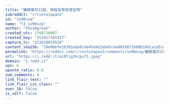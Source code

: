 ```yaml
---
title: "離開東京23區，房租有那麼便宜嗎"
subreddit: "r/runtoJapan2"
id: "1o96nzq"
name: "t3_1o96nzq"
author: "this0great"
created_utc: 1760720007
created_key: "251017165327"
capture_ts: "251018014528"
content_sha256: "19e06bfe2b381eda0c9e45a9d2ab45c4a8016071b08b18dca1a514e88fe1bf33"
permalink: "https://reddit.com/r/runtoJapan2/comments/1o96nzq/離開東京23區房租有那麼便宜嗎/"
url: "https://i.redd.it/ai8tig3kcpvf1.jpeg"
domain: "i.redd.it"
ups: 6
upvote_ratio: 0.8
num_comments: 4
link_flair_text: ""
link_flair_css_class: ""
over_18: false
is_self: false
---
```


